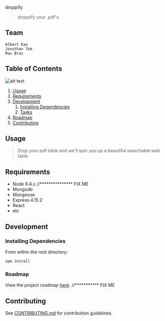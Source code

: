 droppify

> droppify your .pdf's

## Team

	Albert Kao
	Jonathan Tom
	Max Braz

## Table of Contents

![alt text](https://gifs.com/gif/droppifygif-Q1zlXY)


1. [Usage](#Usage)
1. [Requirements](#requirements)
1. [Development](#development)
    1. [Installing Dependencies](#installing-dependencies)
    1. [Tasks](#tasks)
1. [Roadmap](#roadmap)
1. [Contributing](#contributing)

## Usage 
	
> Drop your pdf table and we'll spin you up a beautiful searchable web table 

## Requirements

- Node 6.4.x                    //*************** FIX ME
- Mongodb
- Mongoose
- Express 4.15.2
- React
- etc

## Development

### Installing Dependencies

From within the root directory:

```sh
npm install
```

### Roadmap

View the project roadmap [here](LINK_TO_DOC).   //*********** FIX ME


## Contributing

See [CONTRIBUTING.md](CONTRIBUTING.md) for contribution guidelines.